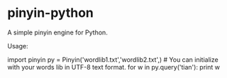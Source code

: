 # pinyin-python

A simple pinyin engine for Python.

Usage:

  import pinyin
  py = Pinyin('wordlib1.txt','wordlib2.txt',) # You can initialize with your words lib in UTF-8 text format.
  for w in py.query('tian'): print w
